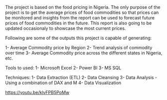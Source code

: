 The project is based on the food pricing in Nigeria. The only purpose of the project is to get the average prices of food commodities so that prices can be monitored and insights from the report can be used to forecast future prices of food commodities in the future. This report is also going to be updated occasionaly to showcase the most current prices. 

Following are some of the outputs this project is capable of generating:

1- Average Commodity price by Region 
2- Trend analysis of commodity over time
3- Average Commodity price across the different states in Nigeria, etc.

Tools to used:
1- Microsoft Excel  2- Power BI  3- MS SQL

Techniques:
1- Data Extraction (ETL) 
2- Data Cleansing 
3- Data Analysis - Using a combination of DAX and M
4- Data Visualization

https://youtu.be/klvFPB5PoMw
